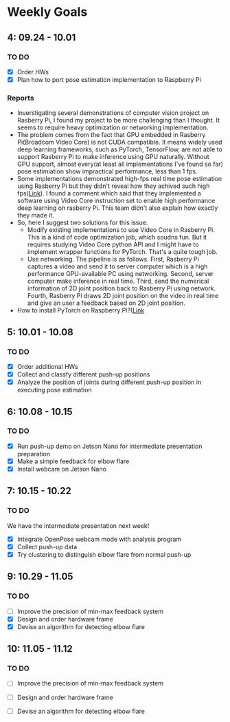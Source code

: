 # Weekly Goals

## 4: 09.24 - 10.01
### TO DO
- [X] Order HWs
- [X] Plan how to port pose estimation implementation to Raspberry Pi

### Reports
- Inverstigating several demonstrations of computer vision project on Rasberry Pi, I found my project to be more challenging than I thought. It seems to require heavy optimization or networking implementation.
- The problem comes from the fact that GPU embedded in Rasberry Pi(Broadcom Video Core) is not CUDA compatible. It means widely used deep learning frameworks, such as PyTorch, TensorFlow, are not able to support Rasberry Pi to make inference using GPU naturally.  Without GPU support, almost every(at least all implementations I've found so far) pose estimiation show impractical performance, less than 1 fps. 
- Some implementations demonstrated high-fps real time pose estimation using Rasberry Pi but they didn't reveal how they achived such high fps([Link](https://www.youtube.com/watch?v=L_kAUnAgkfg)). I found a comment which said that they implemented a software using Video Core instruction set to enable high performance deep learning on rasberry Pi. This team didn't also explain how exactly they made it.
- So, here I suggest two solutions for this issue. 
    - Modify existing implementations to use Video Core in Rasberry Pi. This is a kind of code optimization job, which soudns fun. But it requires studying Video Core python API and I might have to implement wrapper functions for PyTorch. That's a quite tough job.
    - Use networking. The pipeline is as follows. First, Rasberry Pi captures a video and send it to server computer which is a high performance GPU-available PC using networking. Second, server computer make inference in real time. Third, send the numerical information of 2D joint position back to Rasberry Pi using network. Fourth, Rasberry Pi draws 2D joint position on the video in real time and give an user a feedback based on 2D joint position.
- How to install PyTorch on Raspberry Pi?([Link](https://gist.github.com/fgolemo/b973a3fa1aaa67ac61c480ae8440e754)  

## 5: 10.01 - 10.08
### TO DO
- [X] Order additional HWs
- [X] Collect and classfy different push-up positions
- [X] Analyze the position of joints during different push-up position in executing pose estimation

## 6: 10.08 - 10.15
### TO DO
- [X] Run push-up demo on Jetson Nano for intermediate presentation preparation
- [X] Make a simple feedback for elbow flare
- [X] Install webcam on Jetson Nano

## 7: 10.15 - 10.22
### TO DO
We have the intermediate presentation next week!
- [X] Integrate OpenPose webcam mode with analysis program
- [X] Collect push-up data
- [X] Try clustering to distinguish elbow flare from normal push-up

## 9: 10.29 - 11.05
### TO DO
- [ ] Improve the precision of min-max feedback system 
- [X] Design and order hardware frame
- [X] Devise an algorithm for detecting elbow flare

## 10: 11.05 - 11.12
### TO DO
- [ ] Improve the precision of min-max feedback system 
- [ ] Design and order hardware frame
- [ ] Devise an algorithm for detecting elbow flare




